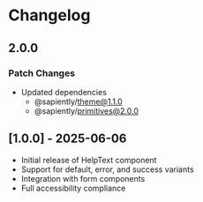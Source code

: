 # Changelog

## 2.0.0

### Patch Changes

- Updated dependencies
  - @sapiently/theme@1.1.0
  - @sapiently/primitives@2.0.0

## [1.0.0] - 2025-06-06

- Initial release of HelpText component
- Support for default, error, and success variants
- Integration with form components
- Full accessibility compliance
